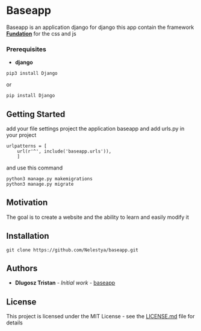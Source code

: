 # Baseapp

Baseapp is an application django for django
this app contain the framework **[Fundation](https://foundation.zurb.com/)** for the css and js

### Prerequisites

* **django**

```
pip3 install Django
```
or
```
pip install Django
```

## Getting Started
add your file settings project the application baseapp
and add urls.py in your project

```
urlpatterns = [
    url(r'^', include('baseapp.urls')),
    ]
```

and use this command

```
python3 manage.py makemigrations
python3 manage.py migrate
``` 

## Motivation
The goal is to create a website and the ability to learn and easily modify it

## Installation

```
git clone https://github.com/Nelestya/baseapp.git
```

## Authors
* **Dlugosz Tristan** - *Initial work* - [baseapp](https://github.com/Nelestya/baseapp)

## License

This project is licensed under the MIT License - see the [LICENSE.md](https://github.com/Nelestya/baseapp/blob/master/LICENSE) file for details
